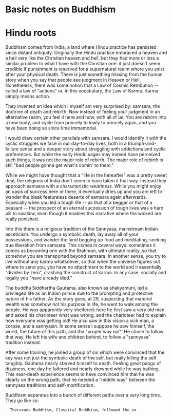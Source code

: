 # Basic notes on Buddhism


# Hindu roots

Buddhism comes from India, a land where Hindu practice has persisted since 
distant antiquity. Originally the Hindu practice embraced a heaven and a hell
very like the Christian heaven and hell, but they had more or less a similar
problem to what I have with the Christian one: it just doesn't seem credible
if punishment is reserved for a supernatural realm where you exist after your
physical death. There is just something missing from the human story when you 
say that people see judgment in Heaven or Hell. Nonetheless, there was some
notion that a Law of Cosmic Retribution -- called a law of "actions" or, in 
this vocabulary, the Law of Karma. Karma simply means action.

They invented an idea which I myself am very surprised by: samsara, the 
doctrine of death and rebirth. Now instead of feeling your judgment in an 
alternative realm, you feel it here and now, with all of us. You are reborn
into a new body, and cycle from princely to lowly to princely again, and you
have been doing so since time immemorial.

I would draw certain other parallels with samsara. I would identify it with the
cyclic struggles we face in our day-to-day lives, both in a triumph-and-failure
sense and a deeper story about struggling with addictions and cyclic 
preferences. But while the early Hindu sages may indeed have perceived such 
things, it was not the major role of rebirth. The major role of rebirth is 
still "bad people gonna get what's comin' to them."

While we might have thought that a "life in the hereafter" was a pretty sweet
deal, the religions of India don't seem to have taken it that way. Instead they
approach samsara with a characteristic *weariness*. While you might enjoy an
oasis of success here or there, it eventually dries up and you are left to 
wander the bleak featureless deserts of samsara again afterwards. Especially 
when you led a tough life -- as that of a beggar or that of a peasant -- the 
prospect of an eternal succession of tough lives was a hard pill to swallow, 
even though it enables this narrative where the wicked are really punished.

Into this there is a religious tradition of the Sannyasa, mainstream Indian 
asceticism. You undergo a symbolic death, lay away all of your possessions, and
wander the land begging up food and meditating, seeking true liberation from 
samsara. This comes in ceveral ways: sometimes it comes as becoming one with 
the Brahman, with ultimate reality, so that somehow you are transported beyond
samsara. In another sense, you try to live without any karma whatsoever, so 
that when the universe figures out where to send you, you have no attachment 
to the world and it essentially "divides by zero", crashing the construct of 
karma. In any case, socially and legally you "have already died." 

The buddha Siddhartha Gautama, also known as shakyamuni, led a privileged life
as an Indian prince due to the prompting and protective nature of his father.
As the story goes, at 29, suspecting that material wealth was somehow not his 
purpose in life, he went to walk among the people. He was apparently very 
sheltered: here he first saw a very old man and asked his charioteer what was
wrong, and the charioteer had to explain how everyone was getting old! He also
saw in this vision a sick man, a corpse, and a sannyasin. In some sense I 
suppose he saw himself, the world, the future of this path, and the "proper way
out". He chose to follow that way. He left his wife and children behind, to 
follow a "sannyasa" tradition instead.

After some training, he joined a group of six which were convinced that the 
key was not just the symbolic death of the self, but really killing the self 
tangibly. Gautama nearly starved himself to death. Feeling great pangs of 
dizziness, one day he faltered and nearly drowned while he was bathing. This
near-death experience seems to have convinced him that he was clearly on the
wrong path, that he needed a "middle way" between the sannyasa traditions and 
self-mortification.


Buddhism separates into a bunch of different paths over a very long time. They
go like so:

    - Theravada Buddhism, Classical Buddhism, followed the ex
